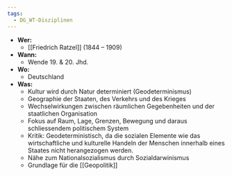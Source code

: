 ```yaml
---
tags:
  - DG_WT-Disziplinen
---
```


- **Wer:**
	- [[Friedrich Ratzel]] (1844 – 1909)
- **Wann:**
	- Wende 19. & 20. Jhd.
- **Wo:**
	- Deutschland
- **Was:**
	- Kultur wird durch Natur determiniert (Geodeterminismus)
	- Geographie der Staaten, des Verkehrs und des Krieges
	- Wechselwirkungen zwischen räumlichen Gegebenheiten und der staatlichen Organisation
	- Fokus auf Raum, Lage, Grenzen, Bewegung und daraus schliessendem politischem System
	- Kritik: Geodeterministisch, da die sozialen Elemente wie das wirtschaftliche und kulturelle Handeln der Menschen innerhalb eines Staates nicht herangezogen werden.
	- Nähe zum Nationalsozialismus durch Sozialdarwinismus
	- Grundlage für die [[Geopolitik]]